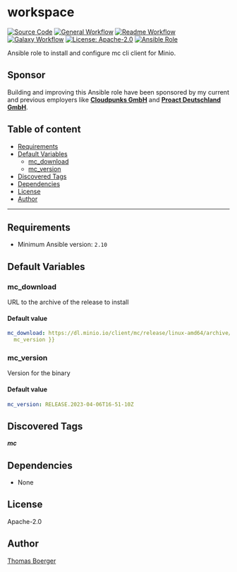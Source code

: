 # workspace

[![Source Code](https://img.shields.io/badge/github-source%20code-blue?logo=github&logoColor=white)](https://github.com/rolehippie/mc)
[![General Workflow](https://github.com/rolehippie/mc/actions/workflows/general.yml/badge.svg)](https://github.com/rolehippie/mc/actions/workflows/general.yml)
[![Readme Workflow](https://github.com/rolehippie/mc/actions/workflows/docs.yml/badge.svg)](https://github.com/rolehippie/mc/actions/workflows/docs.yml)
[![Galaxy Workflow](https://github.com/rolehippie/mc/actions/workflows/galaxy.yml/badge.svg)](https://github.com/rolehippie/mc/actions/workflows/galaxy.yml)
[![License: Apache-2.0](https://img.shields.io/github/license/rolehippie/mc)](https://github.com/rolehippie/mc/blob/master/LICENSE)
[![Ansible Role](https://img.shields.io/badge/role-rolehippie.mc-blue)](https://galaxy.ansible.com/rolehippie/mc)

Ansible role to install and configure mc cli client for Minio.

## Sponsor

Building and improving this Ansible role have been sponsored by my current and previous employers like **[Cloudpunks GmbH](https://cloudpunks.de)** and **[Proact Deutschland GmbH](https://www.proact.eu)**.

## Table of content

- [Requirements](#requirements)
- [Default Variables](#default-variables)
  - [mc_download](#mc_download)
  - [mc_version](#mc_version)
- [Discovered Tags](#discovered-tags)
- [Dependencies](#dependencies)
- [License](#license)
- [Author](#author)

---

## Requirements

- Minimum Ansible version: `2.10`

## Default Variables

### mc_download

URL to the archive of the release to install

#### Default value

```YAML
mc_download: https://dl.minio.io/client/mc/release/linux-amd64/archive/mc.{{ 
  mc_version }}
```

### mc_version

Version for the binary

#### Default value

```YAML
mc_version: RELEASE.2023-04-06T16-51-10Z
```

## Discovered Tags

**_mc_**

## Dependencies

- None

## License

Apache-2.0

## Author

[Thomas Boerger](https://github.com/tboerger)
